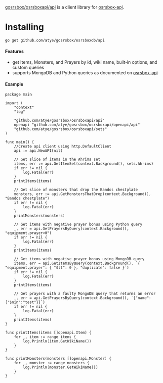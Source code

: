 [gosrsbox/osrsboxapi/api](https://godoc.org/github.com/atye/gosrsbox/osrsboxapi/api) is a client library for [osrsbox-api](https://api.osrsbox.com).
# Installing
```go get github.com/atye/gosrsbox/osrsboxdb/api```
#### Features
- get Items, Monsters, and Prayers by id, wiki name, built-in options, and custom queries
- supports MongoDB and Python queries as documented on [osrsbox-api](https://api.osrsbox.com)
#### Example
```
package main

import (
	"context"
	"log"

	"github.com/atye/gosrsbox/osrsboxapi/api"
	openapi "github.com/atye/gosrsbox/osrsboxapi/openapi/api"
	"github.com/atye/gosrsbox/osrsboxapi/sets"
)

func main() {
	//Create api client using http.DefaultClient
	api := api.NewAPI(nil)

	// Get slice of items in the Ahrims set
	items, err := api.GetItemSet(context.Background(), sets.Ahrims)
	if err != nil {
		log.Fatal(err)
	}
	printItems(items)

	// Get slice of monsters that drop the Bandos chestplate
	monsters, err := api.GetMonstersThatDrop(context.Background(), "Bandos chestplate")
	if err != nil {
		log.Fatal(err)
	}
	printMonsters(monsters)

	// Get items with negative prayer bonus using Python query
	_, err = api.GetPrayersByQuery(context.Background(), "equipment.prayer<0")
	if err != nil {
		log.Fatal(err)
	}
	printItems(items)

	// Get items with negative prayer bonus using MongoDB query
	items, err = api.GetItemsByQuery(context.Background(), `{ "equipment.prayer": { "$lt": 0 }, "duplicate": false }`)
	if err != nil {
		log.Fatal(err)
	}
	printItems(items)

	// Get prayers with a faulty MongoDB query that returns an error
	_, err = api.GetPrayersByQuery(context.Background(), `{"name":{"$nin":"test"}}`)
	if err != nil {
		log.Fatal(err)
	}
	printItems(items)
}

func printItems(items []openapi.Item) {
	for _, item := range items {
		log.Println(item.GetWikiName())
	}
}

func printMonsters(monsters []openapi.Monster) {
	for _, monster := range monsters {
		log.Println(monster.GetWikiName())
	}
}
```